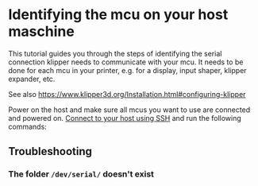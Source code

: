 # Identifying the mcu on your host maschine

This tutorial guides you through the steps of identifying the serial connection klipper needs to communicate with your mcu. It needs to be done for each mcu in your printer, e.g. for a display, input shaper, klipper expander, etc.

See also https://www.klipper3d.org/Installation.html#configuring-klipper

Power on the host and make sure all mcu‎s you want to use are connected and powered on. 
[Connect to your host using SSH](https://docs.vorondesign.com/build/software/ssh.html) and run the following commands:


## Troubleshooting

### The folder  `/dev/serial/` doesn't exist